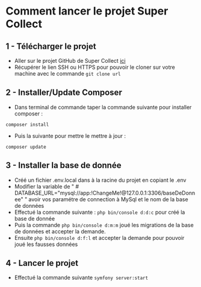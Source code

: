 # Comment lancer le projet Super Collect

## 1 - Télécharger le projet 

* Aller sur le projet GitHub de Super Collect [ici](https://github.com/DylanGrouchetzky/soutenance3WA) 
* Récupérer le lien SSH ou HTTPS pour pouvoir le cloner sur votre machine avec le commande ```git clone url```

## 2 - Installer/Update Composer

* Dans terminal de commande taper la commande suivante pour installer composer :
```composer
composer install
```
* Puis la suivante pour mettre le mettre à jour :
```composer
composer update
```

## 3 - Installer la base de donnée

* Créé un fichier .env.local dans à la racine du projet en copiant le .env 
* Modifier la variable de " # DATABASE_URL="mysql://app:!ChangeMe!@127.0.0.1:3306/baseDeDonnee" " avoir vos paramétre de connection à MySql et le nom de la base de données
* Effectué la commande suivante : ``` php bin/console d:d:c ``` pour créé la base de donnée 
* Puis la commande ``` php bin/console d:m:m ``` joué les migrations de la base de données et accepter la demande.
* Ensuite ``` php bin/console d:f:l ``` et accepter la demande pour pouvoir joué les fausses données

## 4 - Lancer le projet

* Effectué la commande suivante ``` symfony server:start ```